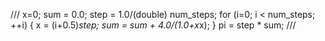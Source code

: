 ///    x=0;
    sum = 0.0;
    step = 1.0/(double) num_steps;
    for (i=0; i < num_steps; ++i) {
        x = (i+0.5)*step;
        sum = sum + 4.0/(1.0+x*x);
    }
    pi = step * sum; ///
